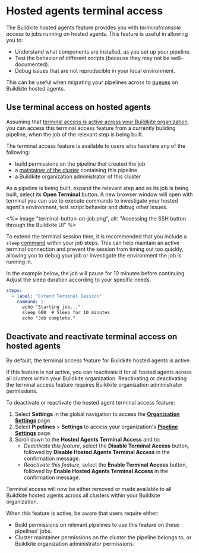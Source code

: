 # Hosted agents terminal access

The Buildkite hosted agents feature provides you with _terminal/console access_ to jobs running on hosted agents. This feature is useful in allowing you to:

- Understand what components are installed, as you set up your pipeline.
- Test the behavior of different scripts (because they may not be well-documented).
- Debug issues that are not reproducible in your local environment.

This can be useful when migrating your pipelines across to [queues](/docs/pipelines/clusters/manage-queues) on Buildkite hosted agents.

## Use terminal access on hosted agents

Assuming that [terminal access is active across your Buildkite organization](#deactivate-and-reactivate-terminal-access-on-hosted-agents), you can access this terminal access feature from a currently building pipeline, when the job of the relevant step is being built.

The terminal access feature is available to users who have/are any of the following:

- build permissions on the pipeline that created the job
- a [maintainer of the cluster](/docs/pipelines/clusters/manage-clusters#manage-maintainers-on-a-cluster) containing this pipeline
- a Buildkite organization administrator of this cluster

As a pipeline is being built, expand the relevant step and as its job is being built, select its **Open Terminal** button. A new browser window will open with terminal you can use to execute commands to investigate your hosted agent's environment, test script behavior and debug other issues.

<%= image "terminal-button-on-job.png", alt: "Accessing the SSH button through the Buildkite UI" %>

To extend the terminal session time, it is recommended that you include a `sleep` [command](/docs/pipelines/configure/step-types/command-step) within your job steps. This can help maintain an active terminal connection and prevent the session from timing out too quickly, allowing you to debug your job or investigate the environment the job is running in.

In the example below, the job will pause for 10 minutes before continuing. Adjust the sleep duration according to your specific needs.

```yml
steps:
  - label: "Extend Terminal Session"
    command: |
      echo "Starting job..."
      sleep 600  # Sleep for 10 minutes
      echo "Job complete."
```

## Deactivate and reactivate terminal access on hosted agents

By default, the terminal access feature for Buildkite hosted agents is active.

If this feature is not active, you can reactivate it for all hosted agents across all clusters within your Buildkite organization. Reactivating or deactivating the terminal access feature requires Buildkite organization administrator permissions.

To deactivate or reactivate the hosted agent terminal access feature:

1. Select **Settings** in the global navigation to access the [**Organization Settings**](https://buildkite.com/organizations/~/settings) page.
1. Select **Pipelines** > **Settings** to access your organization's [**Pipeline Settings**](https://buildkite.com/organizations/~/pipeline-settings) page.
1. Scroll down to the **Hosted Agents Terminal Access** and to:
    * _Deactivate this feature_, select the **Disable Terminal Access** button, followed by **Disable Hosted Agents Terminal Access** in the confirmation message.
    * _Reactivate this feature_, select the **Enable Terminal Access** button, followed by **Enable Hosted Agents Terminal Access** in the confirmation message.

Terminal access will now be either removed or made available to all Buildkite hosted agents across all clusters within your Buildkite organization.

When this feature is active, be aware that users require either:

- Build permissions on relevant pipelines to use this feature on these pipelines' jobs.
- Cluster maintainer permissions on the cluster the pipeline belongs to, or Buildkite organization administrator permissions.
